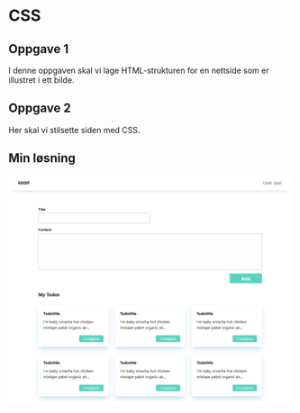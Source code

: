 # CSS

## Oppgave 1

I denne oppgaven skal vi lage HTML-strukturen for en nettside som er illustret i ett bilde.

## Oppgave 2

Her skal vi stilsette siden med CSS.

## Min løsning

![Bilde av todo nettsiden](https://github.com/wakeupgrumpy/H2021Webapplikasjoner/blob/main/2-CSS/todo_page.png?raw=true)
